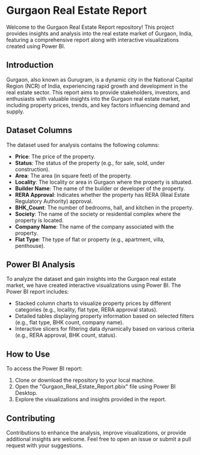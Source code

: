 # Gurgaon Real Estate Report

Welcome to the Gurgaon Real Estate Report repository! This project provides insights and analysis into the real estate market of Gurgaon, India, featuring a comprehensive report along with interactive visualizations created using Power BI.

## Introduction

Gurgaon, also known as Gurugram, is a dynamic city in the National Capital Region (NCR) of India, experiencing rapid growth and development in the real estate sector. This report aims to provide stakeholders, investors, and enthusiasts with valuable insights into the Gurgaon real estate market, including property prices, trends, and key factors influencing demand and supply.

## Dataset Columns

The dataset used for analysis contains the following columns:

- **Price**: The price of the property.
- **Status**: The status of the property (e.g., for sale, sold, under construction).
- **Area**: The area (in square feet) of the property.
- **Locality**: The locality or area in Gurgaon where the property is situated.
- **Builder Name**: The name of the builder or developer of the property.
- **RERA Approval**: Indicates whether the property has RERA (Real Estate Regulatory Authority) approval.
- **BHK_Count**: The number of bedrooms, hall, and kitchen in the property.
- **Society**: The name of the society or residential complex where the property is located.
- **Company Name**: The name of the company associated with the property.
- **Flat Type**: The type of flat or property (e.g., apartment, villa, penthouse).

## Power BI Analysis

To analyze the dataset and gain insights into the Gurgaon real estate market, we have created interactive visualizations using Power BI. The Power BI report includes:

- Stacked column charts to visualize property prices by different categories (e.g., locality, flat type, RERA approval status).
- Detailed tables displaying property information based on selected filters (e.g., flat type, BHK count, company name).
- Interactive slicers for filtering data dynamically based on various criteria (e.g., RERA approval, BHK count, status).

## How to Use

To access the Power BI report:

1. Clone or download the repository to your local machine.
2. Open the "Gurgaon_Real_Estate_Report.pbix" file using Power BI Desktop.
3. Explore the visualizations and insights provided in the report.

## Contributing

Contributions to enhance the analysis, improve visualizations, or provide additional insights are welcome. Feel free to open an issue or submit a pull request with your suggestions.
